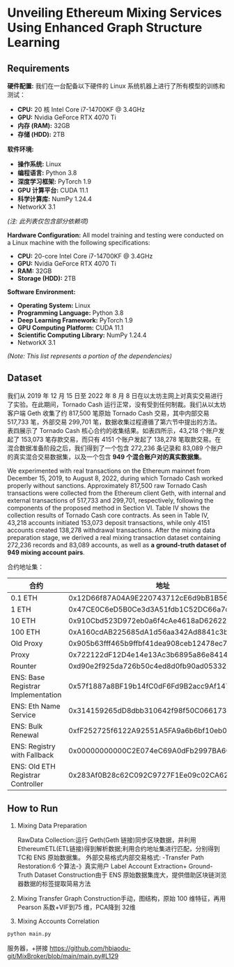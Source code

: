 #  Unveiling Ethereum Mixing Services Using Enhanced Graph Structure Learning



## Requirements

**硬件配置:**
我们在一台配备以下硬件的 Linux 系统机器上进行了所有模型的训练和测试：

- **CPU:** 20 核 Intel Core i7-14700KF @ 3.4GHz
- **GPU:** Nvidia GeForce RTX 4070 Ti
- **内存 (RAM):** 32GB
- **存储 (HDD):** 2TB

**软件环境:**

- **操作系统:** Linux
- **编程语言:** Python 3.8
- **深度学习框架:** PyTorch 1.9
- **GPU 计算平台:** CUDA 11.1
- **科学计算库:** NumPy 1.24.4
- NetworkX 3.1

*(注: 此列表仅包含部分依赖项)*



**Hardware Configuration:**
All model training and testing were conducted on a Linux machine with the following specifications:

- **CPU:** 20-core Intel Core i7-14700KF @ 3.4GHz
- **GPU:** Nvidia GeForce RTX 4070 Ti
- **RAM:** 32GB
- **Storage (HDD):** 2TB

**Software Environment:**

- **Operating System:** Linux
- **Programming Language:** Python 3.8
- **Deep Learning Framework:** PyTorch 1.9
- **GPU Computing Platform:** CUDA 11.1
- **Scientific Computing Library:** NumPy 1.24.4
- NetworkX 3.1

*(Note: This list represents a portion of the dependencies)*

## Dataset

我们从 2019 年 12 月 15 日至 2022 年 8 月 8 日在以太坊主网上对真实交易进行了实验。在此期间，Tornado Cash 运行正常，没有受到任何制裁。我们从以太坊客户端 Geth 收集了约 817,500 笔原始 Tornado Cash 交易，其中内部交易 517,733 笔，外部交易 299,701 笔，数据收集过程遵循了第六节中提出的方法。表四展示了 Tornado Cash 核心合约的收集结果。如表四所示，43,218 个账户发起了 153,073 笔存款交易，而只有 4151 个账户发起了 138,278 笔取款交易。在混合数据准备阶段之后，我们得到了一个包含 272,236 条记录和 83,089 个账户的真实混合交易数据集，以及一个包含 **949 个混合账户对的真实数据集**。

 We experimented with real transactions on the Ethereum mainnet from December 15, 2019, to August 8, 2022, during which Tornado Cash worked properly without sanctions. Approximately 817,500 raw Tornado Cash transactions were collected from the Ethereum client Geth, with internal and external transactions of 517,733 and 299,701, respectively, following the components of the proposed method in Section VI. Table IV shows the collection results of Tornado Cash core contracts. As seen in Table IV, 43,218 accounts initiated 153,073 deposit transactions, while only 4151 accounts created 138,278 withdrawal transactions. After the mixing data preparation stage, we derived a real mixing transaction dataset containing 272,236 records and 83,089 accounts, as well as **a**
**ground-truth dataset of 949 mixing account pairs**.

合约地址集：

| 合约                               | 地址                                       |
| ---------------------------------- | ------------------------------------------ |
| 0.1 ETH                            | 0x12D66f87A04A9E220743712cE6d9bB1B5616B8Fc |
| 1 ETH                              | 0x47CE0C6eD5B0Ce3d3A51fdb1C52DC66a7c3c2936 |
| 10 ETH                             | 0x910Cbd523D972eb0a6f4cAe4618aD62622b39DbF |
| 100 ETH                            | 0xA160cdAB225685dA1d56aa342Ad8841c3b53f291 |
| Old Proxy                          | 0x905b63fff465b9ffbf41dea908ceb12478ec7601 |
| Proxy                              | 0x722122dF12D4e14e13Ac3b6895a86e84145b6967 |
| Rounter                            | 0xd90e2f925da726b50c4ed8d0fb90ad053324f31b |
| ENS: Base Registrar Implementation | 0x57f1887a8BF19b14fC0dF6Fd9B2acc9Af147eA85 |
| ENS: Eth Name Service              | 0x314159265dD8dbb310642f98f50C066173C1259b |
| ENS: Bulk Renewal                  | 0xfF252725f6122A92551A5FA9a6b6bf10eb0Be035 |
| ENS: Registry with Fallback        | 0x00000000000C2E074eC69A0dFb2997BA6C7d2e1e |
| ENS: Old ETH Registrar Controller  | 0x283Af0B28c62C092C9727F1Ee09c02CA627EB7F5 |







## How to Run

1. Mixing Data Preparation

   RawData Collection:运行 Geth(Geth 链接)同步区块数据，并利用 EthereumETL(ETL链接)得到解析数据;利用合约地址集进行匹配，分别得到 TC和 ENS 原始数据集。
   外部交易格式内部交易格式:
   -Transfer Path Restoration:6 个算法-》真实用户
   Label Account Extraction+ Ground-Truth Dataset Construction由于 ENS 原始数据集庞大，提供借助区块链浏览器数据的标签提取简易方法

   

2. Mixing Transfer Graph Construction手动，图结构，原始 100 维特征，再用Pearson 系数+VIF到75 维，PCA降到 32维

3.  Mixing Accounts Correlation

   ```python
   python main.py
   ```

   服务器，+拼接 https://github.com/hbiaodu-git/MixBroker/blob/main/main.py#L129

   

   